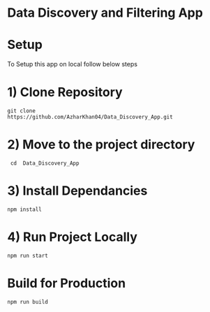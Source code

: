 

# Data Discovery and Filtering App 


# Setup

  To Setup this app on local follow below steps

# 1) Clone Repository

    git clone 
    https://github.com/AzharKhan04/Data_Discovery_App.git

# 2) Move to the project directory
     cd  Data_Discovery_App

# 3) Install Dependancies

    npm install

# 4) Run Project Locally

    npm run start

# Build for Production 

  <code>npm run build</code>

